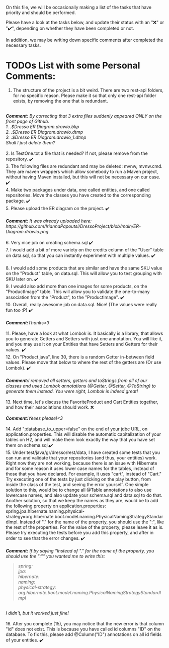 On this file, we will be occasionally making a list of the tasks that have priority and should be
performed.

Please have a look at the tasks below, and update their status with an "❌" or "✔️", depending on 
whether they have been completed or not.

In addition, we may be writing down specific comments after completed the necessary tasks.

<h1>TODOs List with some Personal Comments:</h1>

1. The structure of the project is a bit weird. There are two rest-api folders, for no specific reason.
Please make it so that only one rest-api folder exists, by removing the one that is redundant. <br>
<br>
<i><strong>Comment:</strong> By correcting that 3 extra files suddenly appeared ONLY on the front page of Github. <br>
1. .$Dresso ER Diagram.drawio.bkp <br>
2. .$Dresso ER Diagram.drawio.dtmp <br>
3. .$Dresso ER Diagram.drawio_1.dtmp <br>
Shall I just delete them?
</i> <br>
<br>
2. Is TestOne.txt a file that is needed? If not, please remove from the repository. ✔️ <br>
3. The following files are redundant and may be deleted: mvnw, mvnw.cmd. They are maven wrappers 
which allow somebody to run a Maven project, without having Maven installed, but this will not be
necessary on our case. ✔️<br>
4. Make two packages under data, one called entities, and one called repositories. Move the classes
you have created to the corresponding package. ✔️<br>
5. Please upload the ER diagram on the project. ✔️ 
<br> <br>
<i><strong>Comment:</strong> It was already uploaded here: https://github.com/IriannaPapoutsi/DressoProject/blob/main/ER-Diagram.drawio.png</i>
<br> <br>
6. Very nice job on creating schema.sql ✔️<br>
7. I would add a bit of more variety on the credits column of the "User" table on data.sql, so
that you can instantly experiment with multiple values. ✔️<br><br>
8. I would add some products that are similar and have the same SKU value on the "Product" table, on
data.sql. This will allow you to test grouping with SKU later on. ✔️<br>
9. I would also add more than one images for some products, on the "ProductImage" table. This will
allow you to validate the one-to-many association from the "Product", to the "ProductImage". ✔️<br>
10. Overall, really awesome job on data.sql. Nice! (The values were really fun too :P) ✔️  
<br> <br>
<i><strong>Comment:</strong>Thanks<3</i>
<br> <br>  
11. Please, have a look at what Lombok is. It basically is a library, that allows you to generate
Getters and Setters with just one annotation. You will like it, and you may use it on your Entities
that have Setters and Getters for their values. ✔️<br>
12. On "Product.java", line 30, there is a random Getter in-between field values. Please move that
below to where the rest of the getters are (Or use Lombok). ✔️
<br> <br>
<i><strong>Comment:</strong>I removed all setters, getters and toStrings from all of our classes and used Lombok annotations
(@Getter, @Setter, @ToString) to generate them instead. You were right, Lombok is indeed great!
</i>
<br> <br>
13. Next time, let's discuss the FavoriteProduct and Cart Entities together, and how their associations
should work. ❌
<br> <br>
<i><strong>Comment:</strong>Yeees please!<3</i>
<br> <br>
14. Add ";database_to_upper=false" on the end of your jdbc URL, on application.properties. This will
disable the automatic capitalization of your tables on H2, and will make them look exactly the way 
that you have set them on schema.sql.✔️<br>
15. Under test/java/gr/dresso/rest/data, I have created some tests that you can run and validate
that your repositories (and thus, your entities) work. Right now they are not working, because
there is an issue with Hibernate and for some reason it uses lower case names for the tables,
instead of those that you have declared. For example, it uses "cart", instead of "Cart." Try
executing one of the tests by just clicking on the play button, from inside the class of the test, 
and seeing the error yourself. One simple solution to this, would be to change all @Table annotations
to also use lowercase names, and also update your schema.sql and data.sql to do that. Another solution,
so that we keep the names as they are, would be to add the following property on application.properties:
spring.jpa.hibernate.naming.physical-strategy=org.hibernate.boot.model.naming.PhysicalNamingStrategyStandardImpl.
Instead of "." for the name of the property, you should use the ":", like the rest of the properties. For the
value of the property, please leave it as is. Please try executing the tests before you add this property, and after
in order to see that the error changes. ✔️
<br> <br>
<i><strong>Comment:</strong>
If by saying <q>Instead of "." for the name of the property, you should use the ":"</q> you wanted me to write this:
<blockquote>
spring:<br>
  jpa:<br>
    hibernate:<br>
      naming:<br>
        physical-strategy: org.hibernate.boot.model.naming.PhysicalNamingStrategyStandardImpl
</blockquote>
<br>
I didn't, but it worked just fine!
</i>
<br></br>
16. After you complete (15), you may notice that the new error is that column "id" does not exist. This is because 
you have called id columns "ID" on the database. To fix this, please add @Column("ID") annotations on all id fields of your
entities. ✔️
